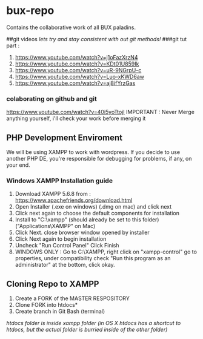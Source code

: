 # bux-repo
Contains the collaborative work of all BUX paladins.

##git videos
*lets try and stay consistent with out git methods!*
###git tut part :
1. https://www.youtube.com/watch?v=j1oFazXrzN4
2. https://www.youtube.com/watch?v=KDt01U859Ik
3. https://www.youtube.com/watch?v=uR-9NGrpU-c
4. https://www.youtube.com/watch?v=Luo-xKWD6aw
5. https://www.youtube.com/watch?v=aj8ifYrzGas

### colaborating on github and git
https://www.youtube.com/watch?v=40i5yoTtojI
IMPORTANT : Never Merge anything yourself, i'll check your work before merging it

## PHP Development Enviroment
We will be using XAMPP to work with wordpress.
If you decide to use another PHP DE, you're responsible for debugging for problems, if any, on your end.
### Windows XAMPP Installation guide
1. Download XAMPP 5.6.8 from : https://www.apachefriends.org/download.html
2. Open Installer (.exe on windows)  (.dmg on mac) and click next
3. Click next again to choose the default components for installation
4. Install to "C:\xampp" (should already be set to this folder)("Applications\XAMPP" on Mac)
5. Click Next. close browser window opened by installer
6. Click Next again to begin installation
7. Uncheck "Run Control Panel" Click Finish
8. WINDOWS ONLY : Go to C:\XAMPP, right click on "xampp-control" go to properties, under compatibility check "Run this program as an administrator" at the bottom, click okay.

## Cloning Repo to XAMPP
1. Create a FORK of the MASTER RESPOSITORY
2. Clone FORK into htdocs*
3. Create branch in Git Bash (terminal)

*htdocs folder is inside xampp folder (in OS X htdocs has a shortcut to htdocs, but the actual folder is burried inside of the other folder)*


